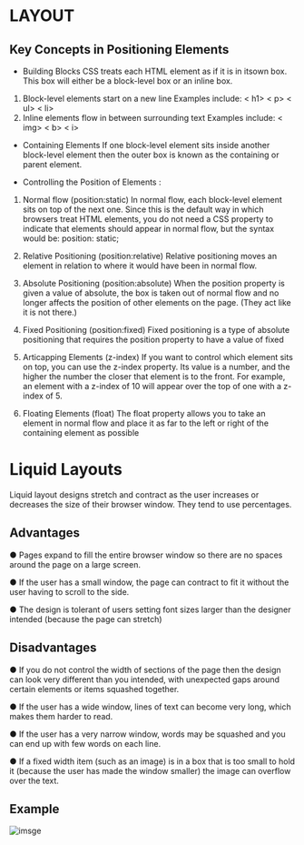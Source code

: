 # LAYOUT

## Key Concepts in Positioning Elements 

- Building Blocks
CSS treats each HTML element as if it is in itsown box. This box will either be a block-level box or an inline box.

1. Block-level elements start on a new line Examples include: < h1> < p> < ul> < li>
2. Inline elements flow in between surrounding text Examples include: < img> < b> < i>

- Containing Elements
If one block-level element sits inside another block-level element then the outer box is known as the containing or parent element.

- Controlling the Position of Elements :

1. Normal flow (position:static)
In normal flow, each block-level element sits on top of the next one. Since this is the default way in which browsers treat HTML elements, you do not need a CSS property to indicate that elements should appear
in normal flow, but the syntax would be: position: static; 

2. Relative Positioning (position:relative)
Relative positioning moves an element in relation to where it would have been in normal flow.

3. Absolute Positioning (position:absolute)
When the position property is given a value of absolute, the box is taken out of normal flow and no longer affects the position of other elements on the page. (They act like it is not there.)

4. Fixed Positioning (position:fixed)
Fixed positioning is a type of absolute positioning that requires the position property to have a value of fixed

5. Articapping Elements (z-index)
If you want to control which element sits on top, you can use the z-index property. Its value is a number, and the higher the number the closer that element is to the front. For example, an element with a z-index of 10 will appear over the top of one with a z-index of 5.

6. Floating Elements (float)
The float property allows you to take an element in normal flow and place it as far to the left or right of the containing element as possible

# Liquid Layouts
Liquid layout designs stretch and contract as the user increases
or decreases the size of their browser window. They tend to use percentages.

 ## Advantages

● Pages expand to fill the entire browser window so there are no spaces around the page on a large screen.

● If the user has a small window, the page can contract to fit it without the user having to scroll to the side.

● The design is tolerant of users setting font sizes larger than the designer intended (because the page can stretch)

## Disadvantages

● If you do not control the width of sections of the page then the design can look very different than you intended, with unexpected gaps around certain elements or items squashed together.

● If the user has a wide window, lines of text can become very long, which makes them harder to read.

● If the user has a very narrow window, words may be squashed and you can end up with few words on each line.

● If a fixed width item (such as an image) is in a box that is too small to hold it (because the user has made the window smaller) the image can overflow over the text.

## Example 

![imsge](https://www.homeandlearn.co.uk/WD/images/chapter6/one-col-layout-code.gif)